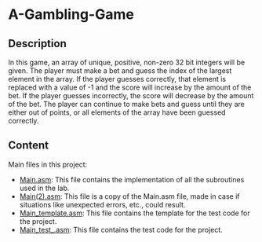 # A-Gambling-Game

## Description

In this game, an array of unique, positive, non-zero 32 bit integers will be given.
The player must make a bet and guess the index of the largest element in the array.
If the player guesses correctly, that element is replaced with a value of -1 and the
score will increase by the amount of the bet. If the player guesses incorrectly, the
score will decrease by the amount of the bet.
The player can continue to make bets and guess until they are either out of points,
or all elements of the array have been guessed correctly.

## Content

Main files in this project:
* [Main.asm](https://github.com/DoddiC/A-Gambling-Game/blob/main/Main.asm):  This file contains the implementation of all the subroutines used in the lab.
* [Main(2).asm](https://github.com/DoddiC/A-Gambling-Game/blob/main/Main(2).asm): This file is a copy of the Main.asm file, made in case if situations like unexpected errors, etc., could result. 
* [Main_template.asm](https://github.com/DoddiC/A-Gambling-Game/blob/main/Main_template.asm): This file contains the template for the test code for the project.
* [Main_test_.asm](https://github.com/DoddiC/A-Gambling-Game/blob/main/Main_test_.asm): This file contains the test code for the project.



 
